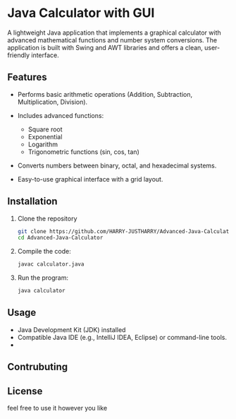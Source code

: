 
# Java Calculator with GUI

A lightweight Java application that implements a graphical calculator with advanced mathematical functions and number system conversions. The application is built with Swing and AWT libraries and offers a clean, user-friendly interface.

## Features

- Performs basic arithmetic operations (Addition, Subtraction, Multiplication, Division).

- Includes advanced functions:
  - Square root
  - Exponential
  - Logarithm
  - Trigonometric functions (sin, cos, tan)

- Converts numbers between binary, octal, and hexadecimal systems.

- Easy-to-use graphical interface with a grid layout.


## Installation
1. Clone the repository
    ```bash
    git clone https://github.com/HARRY-JUSTHARRY/Advanced-Java-Calculator.git
    cd Advanced-Java-Calculator
    ```
2. Compile the code:
    ```bash
    javac calculator.java
    ```

3. Run the program:
    ```bash
    java calculator
    ```

## Usage
- Java Development Kit (JDK) installed
- Compatible Java IDE (e.g., IntelliJ IDEA, Eclipse) or command-line tools.
- 


## Contrubuting


## License
feel free to use it however you like